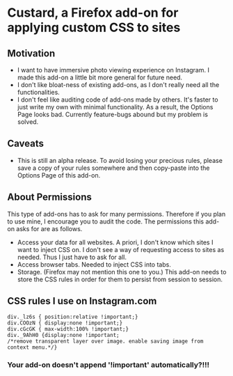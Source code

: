 # Custard, a Firefox add-on for applying custom CSS to sites
## Motivation
- I want to have immersive photo viewing experience on Instagram. I made this add-on a little bit more general for future need.
- I don't like bloat-ness of existing add-ons, as I don't really need all the functionalities.
- I don't feel like auditing code of add-ons made by others. It's faster to just write my own with minimal functionality. As a result, the Options Page looks bad. Currently feature-bugs abound but my problem is solved.
## Caveats
- This is still an alpha release. To avoid losing your precious rules, please save a copy of your rules somewhere and then copy-paste into the Options Page of this add-on.
## About Permissions
This type of add-ons has to ask for many permissions. Therefore if you plan to use mine, I encourage you to audit the code. The permissions this add-on asks for are as follows.
- Access your data for all websites. A priori, I don't know which sites I want to inject CSS on. I don't see a way of requesting access to sites as needed. Thus I just have to ask for all.
- Access browser tabs. Needed to inject CSS into tabs.
- Storage. (Firefox may not mention this one to you.) This add-on needs to store the CSS rules in order for them to persist from session to session.
## CSS rules I use on Instagram.com
```
div._lz6s { position:relative !important;}
div.COOzN { display:none !important;}
div.cGcGK { max-width:100% !important;}
div._9AhH0 {display:none !important; 
/*remove transparent layer over image. enable saving image from context menu.*/}

```
### Your add-on doesn't append '!important' automatically?!!!
